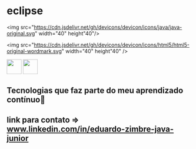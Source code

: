 # eclipse  
<!--Integraçaõ da IDE Eclipse com GitHub -->
<img src="https://cdn.jsdelivr.net/gh/devicons/devicon/icons/java/java-original.svg" width="40" height"40"/>

<img src="https://cdn.jsdelivr.net/gh/devicons/devicon/icons/html5/html5-original-wordmark.svg"  width="40" height"40" />

<!----><img src="https://cdn.jsdelivr.net/gh/devicons/devicon/icons/css3/css3-original-wordmark.svg"  width="40" height"40" />
<!----><img src="https://cdn.jsdelivr.net/gh/devicons/devicon/icons/linux/linux-original.svg" width="40" height"40" />
## Tecnologias que faz parte do meu aprendizado contínuo📜
## link para contato => www.linkedin.com/in/eduardo-zimbre-java-junior
